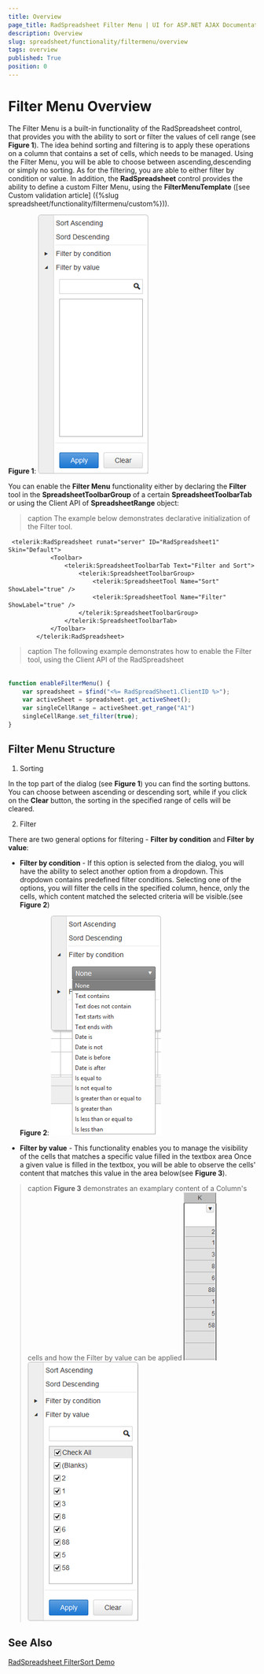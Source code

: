 ```yaml
---
title: Overview
page_title: RadSpreadsheet Filter Menu | UI for ASP.NET AJAX Documentation
description: Overview 
slug: spreadsheet/functionality/filtermenu/overview
tags: overview
published: True
position: 0
---
```


# Filter Menu Overview

The Filter Menu is a built-in functionality of the RadSpreadsheet control, that provides you with the ability to sort or filter the values of cell range (see **Figure 1**). The idea behind sorting and filtering is to apply these operations on a column that contains a set of cells, which needs to be managed. Using the Filter Menu, you will be able to choose between ascending,descending or simply no sorting. As for the filtering, you are able to either filter by condition or value. In addition, the **RadSpreadsheet** control provides the ability to define a custom Filter Menu, using the **FilterMenuTemplate** ([see Custom validation article] ({%slug spreadsheet/functionality/filtermenu/custom%})).

**Figure 1**: 
![Default Filter Menu](images/spreadsheet-filtermen-default.png) 

You can enable the **Filter Menu** functionality either by declaring the **Filter** tool in the **SpreadsheetToolbarGroup** of a certain **SpreadsheetToolbarTab** or using the Client API of **SpreadsheetRange** object:

>caption The example below demonstrates declarative initialization of the Filter tool.
````ASPNET
 <telerik:RadSpreadsheet runat="server" ID="RadSpreadsheet1" Skin="Default">
            <Toolbar>
                <telerik:SpreadsheetToolbarTab Text="Filter and Sort">
                    <telerik:SpreadsheetToolbarGroup>
                        <telerik:SpreadsheetTool Name="Sort" ShowLabel="true" />
                        <telerik:SpreadsheetTool Name="Filter" ShowLabel="true" />
                    </telerik:SpreadsheetToolbarGroup>
                </telerik:SpreadsheetToolbarTab>
            </Toolbar>
        </telerik:RadSpreadsheet>

````

>caption The following example demonstrates how to enable the Filter tool, using the Client API of the RadSpreadsheet
````JavaScript	

function enableFilterMenu() {
	var spreadsheet = $find("<%= RadSpreadSheet1.ClientID %>");
	var activeSheet = spreadsheet.get_activeSheet();
	var singleCellRange = activeSheet.get_range("A1")  
	singleCellRange.set_filter(true);
}

````


## Filter Menu Structure
1. Sorting 

 In the top part of the dialog (see **Figure 1**) you can find the sorting buttons. You can choose between ascending or descending sort, while if you click on the **Clear** button, the sorting in the specified range of cells will be cleared.
 
2. Filter
 
 There are two general options for filtering - **Filter by condition** and **Filter by value**:
 
  * **Filter by condition**  - If this option is selected from the dialog, you will have the ability to select another option from a dropdown. This dropdown contains predefined filter conditions. Selecting one of the options, you will filter the cells in the specified column, hence, only the cells, which content matched the selected criteria will be visible.(see **Figure 2**)
  
	**Figure 2**: 
	![Filter By Condition](images/spreadsheet-filtermenu-bycondition.png)

 
  * **Filter by value** - This functionality enables you to manage the visibility of the cells that matches a specific value filled in the textbox area  Once a given value is filled in the textbox, you will be able to observe the cells' content that matches this value in the area below(see **Figure 3**).
  
 >caption **Figure 3** demonstrates an examplary content of a Column's cells and how the Filter by value can be applied
	![Data in Column cells](images/spreadsheet-columndata.png) &nbsp;&nbsp;&nbsp;&nbsp;&nbsp;&nbsp;![Filter column data by value](images/spreadsheet-filterbyvalue.png)        
 
 ## See Also
[RadSpreadsheet FilterSort Demo](http://demos.telerik.com/aspnet-ajax/spreadsheet/examples/filterandsort/defaultcs.aspx)
 

 